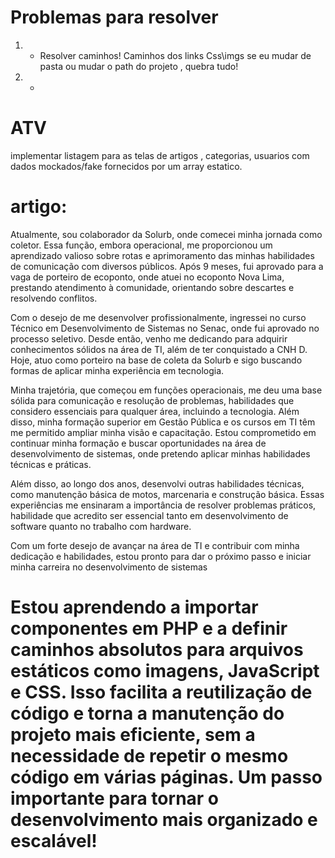 # Problemas para resolver 


1. - Resolver caminhos!  Caminhos dos links Css\imgs
se eu mudar de pasta ou mudar o path do projeto , quebra tudo!

2. - 


# ATV

implementar listagem para as telas de artigos ,
categorias, usuarios com 
dados mockados/fake fornecidos por um array estatico. 





#  artigo:

Atualmente, sou colaborador da Solurb, onde comecei minha jornada como coletor. Essa função, embora operacional, me proporcionou um aprendizado valioso sobre rotas e aprimoramento das minhas habilidades de comunicação com diversos públicos. Após 9 meses, fui aprovado para a vaga de porteiro de ecoponto, onde atuei no ecoponto Nova Lima, prestando atendimento à comunidade, orientando sobre descartes e resolvendo conflitos.

Com o desejo de me desenvolver profissionalmente, ingressei no curso Técnico em Desenvolvimento de Sistemas no Senac, onde fui aprovado no processo seletivo. Desde então, venho me dedicando para adquirir conhecimentos sólidos na área de TI, além de ter conquistado a CNH D. Hoje, atuo como porteiro na base de coleta da Solurb e sigo buscando formas de aplicar minha experiência em tecnologia.

Minha trajetória, que começou em funções operacionais, me deu uma base sólida para comunicação e resolução de problemas, habilidades que considero essenciais para qualquer área, incluindo a tecnologia. Além disso, minha formação superior em Gestão Pública e os cursos em TI têm me permitido ampliar minha visão e capacitação. Estou comprometido em continuar minha formação e buscar oportunidades na área de desenvolvimento de sistemas, onde pretendo aplicar minhas habilidades técnicas e práticas.

Além disso, ao longo dos anos, desenvolvi outras habilidades técnicas, como manutenção básica de motos, marcenaria e construção básica. Essas experiências me ensinaram a importância de resolver problemas práticos, habilidade que acredito ser essencial tanto em desenvolvimento de software quanto no trabalho com hardware.

Com um forte desejo de avançar na área de TI e contribuir com minha dedicação e habilidades, estou pronto para dar o próximo passo e iniciar minha carreira no desenvolvimento de sistemas





# Estou aprendendo a importar componentes em PHP e a definir caminhos absolutos para arquivos estáticos como imagens, JavaScript e CSS. Isso facilita a reutilização de código e torna a manutenção do projeto mais eficiente, sem a necessidade de repetir o mesmo código em várias páginas. Um passo importante para tornar o desenvolvimento mais organizado e escalável!